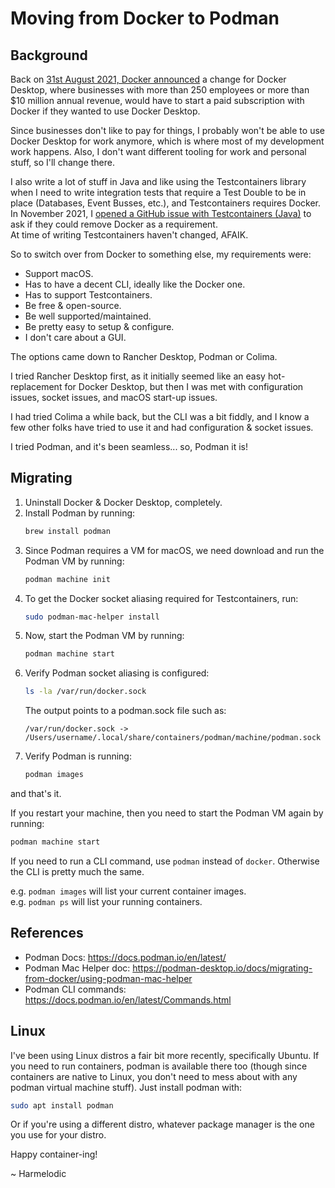 # Moving from Docker to Podman

## Background

Back on [31st August 2021, Docker announced](https://www.docker.com/blog/updating-product-subscriptions/) a change for
Docker Desktop, where businesses with more than 250 employees or more than $10 million annual revenue, would have to
start a paid subscription with Docker if they wanted to use Docker Desktop.

Since businesses don't like to pay for things, I probably won't be able to use Docker Desktop for work anymore, which is
where most of my development work happens. Also, I don't want different tooling for work and personal stuff, so I'll
change there.

I also write a lot of stuff in Java and like using the Testcontainers library when I need to write integration tests
that require a Test Double to be in place (Databases, Event Busses, etc.), and Testcontainers requires Docker.  
In November 2021,
I [opened a GitHub issue with Testcontainers (Java)](https://github.com/testcontainers/testcontainers-java/issues/4664)
to ask if they could remove Docker as a requirement.  
At time of writing Testcontainers haven't changed, AFAIK.

So to switch over from Docker to something else, my requirements were:

- Support macOS.
- Has to have a decent CLI, ideally like the Docker one.
- Has to support Testcontainers.
- Be free & open-source.
- Be well supported/maintained.
- Be pretty easy to setup & configure.
- I don't care about a GUI.

The options came down to Rancher Desktop, Podman or Colima.

I tried Rancher Desktop first, as it initially seemed like an easy hot-replacement for Docker Desktop, but then I was
met with configuration issues, socket issues, and macOS start-up issues.

I had tried Colima a while back, but the CLI was a bit fiddly, and I know a few other folks have tried to use it and had
configuration & socket issues.

I tried Podman, and it's been seamless... so, Podman it is!

## Migrating

1. Uninstall Docker & Docker Desktop, completely.
3. Install Podman by running:
   ```bash
   brew install podman
   ```
3. Since Podman requires a VM for macOS, we need download and run the Podman VM by running:
   ```bash
   podman machine init
   ```
4. To get the Docker socket aliasing required for Testcontainers, run:
   ```bash
   sudo podman-mac-helper install
   ```
5. Now, start the Podman VM by running:
   ```bash
   podman machine start
   ```
6. Verify Podman socket aliasing is configured:
   ```bash
   ls -la /var/run/docker.sock
   ```
   The output points to a podman.sock file such as:
   ```
   /var/run/docker.sock -> /Users/username/.local/share/containers/podman/machine/podman.sock
   ```
7. Verify Podman is running:
   ```bash
   podman images
   ```

and that's it.

If you restart your machine, then you need to start the Podman VM again by running:

```bash
podman machine start
```

If you need to run a CLI command, use `podman` instead of `docker`. Otherwise the CLI is pretty much the same.

e.g. `podman images` will list your current container images.  
e.g. `podman ps` will list your running containers.

## References

- Podman Docs: https://docs.podman.io/en/latest/
- Podman Mac Helper doc: https://podman-desktop.io/docs/migrating-from-docker/using-podman-mac-helper
- Podman CLI commands: https://docs.podman.io/en/latest/Commands.html

## Linux

I've been using Linux distros a fair bit more recently, specifically Ubuntu. If you need to run containers, podman is
available there too (though since containers are native to Linux, you don't need to mess about with any podman virtual
machine stuff). Just install podman with:

```bash
sudo apt install podman
```

Or if you're using a different distro, whatever package manager is the one you use for your distro.

Happy container-ing!

~ Harmelodic
